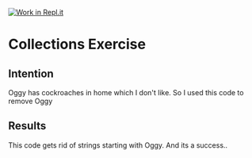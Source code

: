 [![Work in Repl.it](https://classroom.github.com/assets/work-in-replit-14baed9a392b3a25080506f3b7b6d57f295ec2978f6f33ec97e36a161684cbe9.svg)](https://classroom.github.com/online_ide?assignment_repo_id=2970328&assignment_repo_type=AssignmentRepo)
# Collections Exercise

## Intention

Oggy has cockroaches in home which I don't like. So I used this code to remove Oggy

## Results

This code gets rid of strings starting with Oggy. And its a success..


